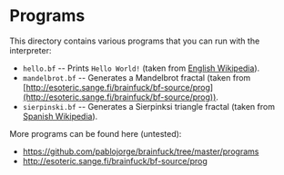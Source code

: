 Programs
========

This directory contains various programs that you can run with the interpreter:

* `hello.bf` -- Prints `Hello World!` (taken from [English
  Wikipedia](https://en.wikipedia.org/wiki/Brainfuck)).
* `mandelbrot.bf` -- Generates a Mandelbrot fractal (taken from
  [http://esoteric.sange.fi/brainfuck/bf-source/prog](http://esoteric.sange.fi/brainfuck/bf-source/prog)).
* `sierpinski.bf` -- Generates a Sierpinksi triangle fractal (taken from
  [Spanish Wikipedia](http://es.wikipedia.org/wiki/Brainfuck)).

More programs can be found here (untested):

* https://github.com/pablojorge/brainfuck/tree/master/programs
* http://esoteric.sange.fi/brainfuck/bf-source/prog
